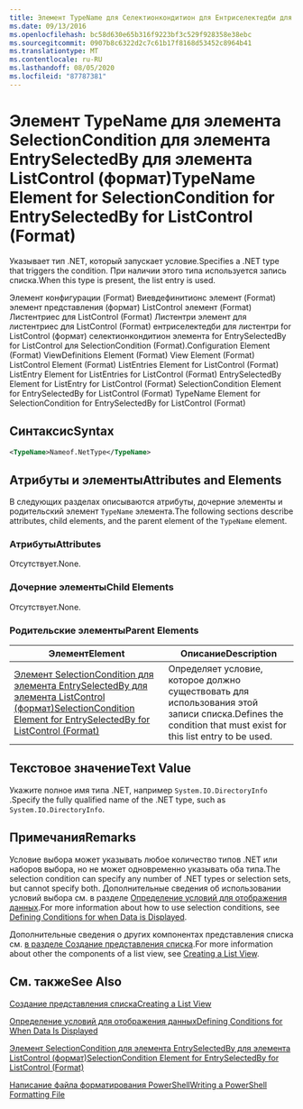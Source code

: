 ```yaml
---
title: Элемент TypeName для Селектионкондитион для Ентриселектедби для ListControl (Format) | Документация Майкрософт
ms.date: 09/13/2016
ms.openlocfilehash: bc58d630e65b316f9223bf3c529f928358e38ebc
ms.sourcegitcommit: 0907b8c6322d2c7c61b17f8168d53452c8964b41
ms.translationtype: MT
ms.contentlocale: ru-RU
ms.lasthandoff: 08/05/2020
ms.locfileid: "87787381"
---
```

# <a name="typename-element-for-selectioncondition-for-entryselectedby-for-listcontrol-format"></a><span data-ttu-id="7bf9e-102">Элемент TypeName для элемента SelectionCondition для элемента EntrySelectedBy для элемента ListControl (формат)</span><span class="sxs-lookup"><span data-stu-id="7bf9e-102">TypeName Element for SelectionCondition for EntrySelectedBy for ListControl (Format)</span></span>

<span data-ttu-id="7bf9e-103">Указывает тип .NET, который запускает условие.</span><span class="sxs-lookup"><span data-stu-id="7bf9e-103">Specifies a .NET type that triggers the condition.</span></span> <span data-ttu-id="7bf9e-104">При наличии этого типа используется запись списка.</span><span class="sxs-lookup"><span data-stu-id="7bf9e-104">When this type is present, the list entry is used.</span></span>

<span data-ttu-id="7bf9e-105">Элемент конфигурации (Format) Виевдефинитионс элемент (Format) элемент представления (формат) ListControl элемент (Format) Листентриес для ListControl (Format) Листентри элемент для листентриес для ListControl (Format) ентриселектедби для листентри for ListControl (формат) селектионкондитион элемента for EntrySelectedBy for ListControl для SelectionCondition (Format).</span><span class="sxs-lookup"><span data-stu-id="7bf9e-105">Configuration Element (Format) ViewDefinitions Element (Format) View Element (Format) ListControl Element (Format) ListEntries Element for ListControl (Format) ListEntry Element for ListEntries for ListControl (Format) EntrySelectedBy Element for ListEntry for ListControl (Format) SelectionCondition Element for EntrySelectedBy for ListControl (Format) TypeName Element for SelectionCondition for EntrySelectedBy for ListControl (Format)</span></span>

## <a name="syntax"></a><span data-ttu-id="7bf9e-106">Синтаксис</span><span class="sxs-lookup"><span data-stu-id="7bf9e-106">Syntax</span></span>

```xml
<TypeName>Nameof.NetType</TypeName>
```

## <a name="attributes-and-elements"></a><span data-ttu-id="7bf9e-107">Атрибуты и элементы</span><span class="sxs-lookup"><span data-stu-id="7bf9e-107">Attributes and Elements</span></span>

<span data-ttu-id="7bf9e-108">В следующих разделах описываются атрибуты, дочерние элементы и родительский элемент `TypeName` элемента.</span><span class="sxs-lookup"><span data-stu-id="7bf9e-108">The following sections describe attributes, child elements, and the parent element of the `TypeName` element.</span></span>

### <a name="attributes"></a><span data-ttu-id="7bf9e-109">Атрибуты</span><span class="sxs-lookup"><span data-stu-id="7bf9e-109">Attributes</span></span>

<span data-ttu-id="7bf9e-110">Отсутствует.</span><span class="sxs-lookup"><span data-stu-id="7bf9e-110">None.</span></span>

### <a name="child-elements"></a><span data-ttu-id="7bf9e-111">Дочерние элементы</span><span class="sxs-lookup"><span data-stu-id="7bf9e-111">Child Elements</span></span>

<span data-ttu-id="7bf9e-112">Отсутствует.</span><span class="sxs-lookup"><span data-stu-id="7bf9e-112">None.</span></span>

### <a name="parent-elements"></a><span data-ttu-id="7bf9e-113">Родительские элементы</span><span class="sxs-lookup"><span data-stu-id="7bf9e-113">Parent Elements</span></span>

|<span data-ttu-id="7bf9e-114">Элемент</span><span class="sxs-lookup"><span data-stu-id="7bf9e-114">Element</span></span>|<span data-ttu-id="7bf9e-115">Описание</span><span class="sxs-lookup"><span data-stu-id="7bf9e-115">Description</span></span>|
|-------------|-----------------|
|[<span data-ttu-id="7bf9e-116">Элемент SelectionCondition для элемента EntrySelectedBy для элемента ListControl (формат)</span><span class="sxs-lookup"><span data-stu-id="7bf9e-116">SelectionCondition Element for EntrySelectedBy for ListControl (Format)</span></span>](./selectioncondition-element-for-entryselectedby-for-listcontrol-format.md)|<span data-ttu-id="7bf9e-117">Определяет условие, которое должно существовать для использования этой записи списка.</span><span class="sxs-lookup"><span data-stu-id="7bf9e-117">Defines the condition that must exist for this list entry to be used.</span></span>|

## <a name="text-value"></a><span data-ttu-id="7bf9e-118">Текстовое значение</span><span class="sxs-lookup"><span data-stu-id="7bf9e-118">Text Value</span></span>

<span data-ttu-id="7bf9e-119">Укажите полное имя типа .NET, например `System.IO.DirectoryInfo` .</span><span class="sxs-lookup"><span data-stu-id="7bf9e-119">Specify the fully qualified name of the .NET type, such as `System.IO.DirectoryInfo`.</span></span>

## <a name="remarks"></a><span data-ttu-id="7bf9e-120">Примечания</span><span class="sxs-lookup"><span data-stu-id="7bf9e-120">Remarks</span></span>

<span data-ttu-id="7bf9e-121">Условие выбора может указывать любое количество типов .NET или наборов выбора, но не может одновременно указывать оба типа.</span><span class="sxs-lookup"><span data-stu-id="7bf9e-121">The selection condition can specify any number of .NET types or selection sets, but cannot specify both.</span></span> <span data-ttu-id="7bf9e-122">Дополнительные сведения об использовании условий выбора см. в разделе [Определение условий для отображения данных](./defining-conditions-for-displaying-data.md).</span><span class="sxs-lookup"><span data-stu-id="7bf9e-122">For more information about how to use selection conditions, see [Defining Conditions for when Data is Displayed](./defining-conditions-for-displaying-data.md).</span></span>

<span data-ttu-id="7bf9e-123">Дополнительные сведения о других компонентах представления списка см. [в разделе Создание представления списка](./creating-a-list-view.md).</span><span class="sxs-lookup"><span data-stu-id="7bf9e-123">For more information about other the components of a list view, see [Creating a List View](./creating-a-list-view.md).</span></span>

## <a name="see-also"></a><span data-ttu-id="7bf9e-124">См. также</span><span class="sxs-lookup"><span data-stu-id="7bf9e-124">See Also</span></span>

[<span data-ttu-id="7bf9e-125">Создание представления списка</span><span class="sxs-lookup"><span data-stu-id="7bf9e-125">Creating a List View</span></span>](./creating-a-list-view.md)

[<span data-ttu-id="7bf9e-126">Определение условий для отображения данных</span><span class="sxs-lookup"><span data-stu-id="7bf9e-126">Defining Conditions for When Data Is Displayed</span></span>](./defining-conditions-for-displaying-data.md)

[<span data-ttu-id="7bf9e-127">Элемент SelectionCondition для элемента EntrySelectedBy для элемента ListControl (формат)</span><span class="sxs-lookup"><span data-stu-id="7bf9e-127">SelectionCondition Element for EntrySelectedBy for ListControl (Format)</span></span>](./selectioncondition-element-for-entryselectedby-for-listcontrol-format.md)

[<span data-ttu-id="7bf9e-128">Написание файла форматирования PowerShell</span><span class="sxs-lookup"><span data-stu-id="7bf9e-128">Writing a PowerShell Formatting File</span></span>](./writing-a-powershell-formatting-file.md)
